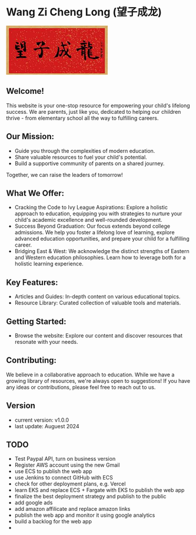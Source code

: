 # Wang Zi Cheng Long (望子成龙)

![home_logo](./src/assets/wangzichenglong.png)

## Welcome!

This website is your one-stop resource for empowering your child's lifelong success. We are parents, just like you, dedicated to helping our children thrive - from elementary school all the way to fulfilling careers.

## Our Mission:

   - Guide you through the complexities of modern education.
   - Share valuable resources to fuel your child's potential.
   - Build a supportive community of parents on a shared journey.

Together, we can raise the leaders of tomorrow!

## What We Offer:

   - Cracking the Code to Ivy League Aspirations: Explore a holistic approach to education, equipping you with strategies to nurture your child's academic excellence and well-rounded development.
   - Success Beyond Graduation: Our focus extends beyond college admissions. We help you foster a lifelong love of learning, explore advanced education opportunities, and prepare your child for a fulfilling career.
   - Bridging East & West: We acknowledge the distinct strengths of Eastern and Western education philosophies. Learn how to leverage both for a holistic learning experience.

## Key Features:

   - Articles and Guides: In-depth content on various educational topics.
   - Resource Library: Curated collection of valuable tools and materials.

## Getting Started:

   - Browse the website: Explore our content and discover resources that resonate with your needs.

## Contributing:

We believe in a collaborative approach to education. While we have a growing library of resources, we're always open to suggestions! If you have any ideas or contributions, please feel free to reach out to us.

## Version

- current version: v1.0.0
- last update: Auguest 2024

## TODO
- Test Paypal API, turn on business version
- Register AWS account using the new Gmail
- use ECS to publish the web app
- use Jenkins to connect GitHub with ECS
- check for other deployment plans, e.g.  Vercel
- learn EKS and replace ECS + Fargate with EKS to publish the web app
- finalize the best deployment strategy and publish to the public
- add google ads
- add amazon affilicate and replace amazon links
- publish the web app and monitor it using google analytics
- build a backlog for the web app
- 

